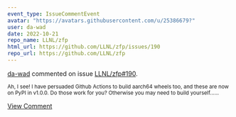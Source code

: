 ```yaml
---
event_type: IssueCommentEvent
avatar: "https://avatars.githubusercontent.com/u/25386679?"
user: da-wad
date: 2022-10-21
repo_name: LLNL/zfp
html_url: https://github.com/LLNL/zfp/issues/190
repo_url: https://github.com/LLNL/zfp
---
```


<a href='https://github.com/da-wad' target='_blank'>da-wad</a> commented on issue <a href='https://github.com/LLNL/zfp/issues/190' target='_blank'>LLNL/zfp#190</a>.

<small>Ah, I see! I have persuaded Github Actions to build aarch64 wheels too, and these are now on PyPI in v1.0.0. Do those work for you? Otherwise you may need to build yourself......</small>

<a href='https://github.com/LLNL/zfp/issues/190' target='_blank'>View Comment</a>